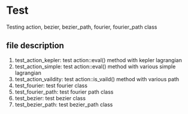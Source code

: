 # Test
Testing action, bezier, bezier_path, fourier, fourier_path class

## file description
1. test_action_kepler: test action::eval() method with kepler lagrangian
2. test_action_simple: test action::eval() method with various simple lagrangian
3. test_action_vaildity: test action::is_vaild() method with various path
4. test_fourier: test fourier class
5. test_fourier_path: test fourier path class
6. test_bezier: test bezier class
7. test_bezier_path: test bezier_path class